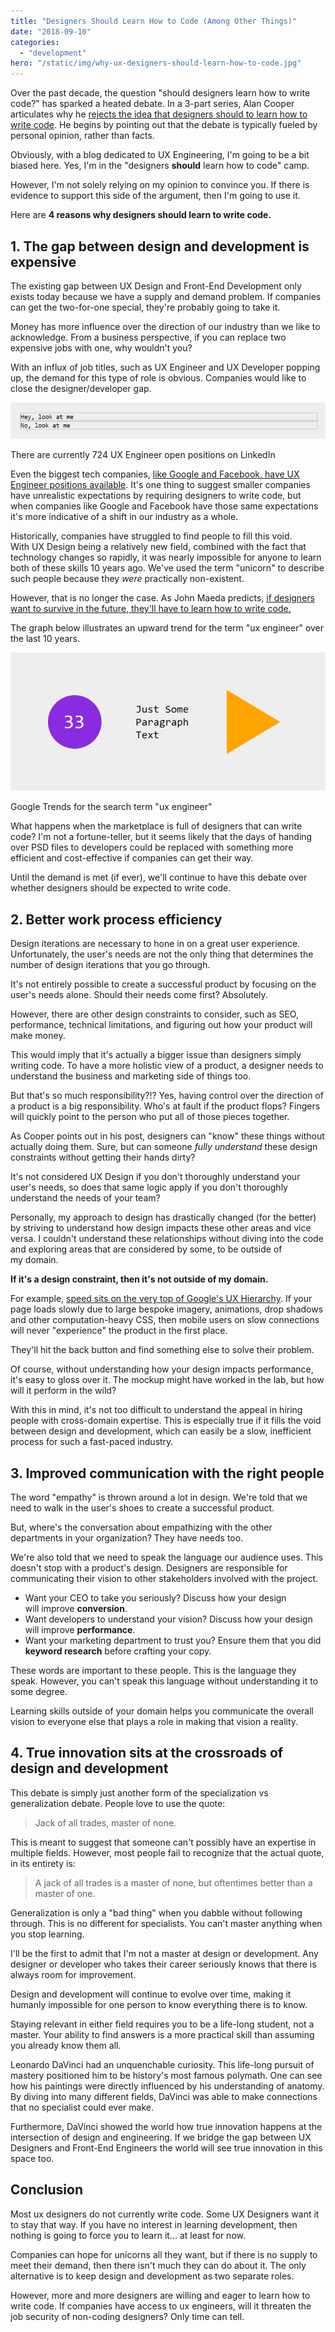 ```yaml
---
title: "Designers Should Learn How to Code (Among Other Things)"
date: "2018-09-10"
categories: 
  - "development"
hero: "/static/img/why-ux-designers-should-learn-how-to-code.jpg"
---
```


Over the past decade, the question "should designers learn how to write code?" has sparked a heated debate. In a 3-part series, Alan Cooper articulates why he [rejects the idea that designers should to learn how to write code](https://medium.com/@MrAlanCooper/should-designers-code-f7b745b8cd03). He begins by pointing out that the debate is typically fueled by personal opinion, rather than facts.

Obviously, with a blog dedicated to UX Engineering, I'm going to be a bit biased here. Yes, I'm in the "designers **should** learn how to code" camp.

However, I'm not solely relying on my opinion to convince you. If there is evidence to support this side of the argument, then I'm going to use it.

Here are **4 reasons why designers should learn to write code.**

## 1\. The gap between design and development is expensive

The existing gap between UX Design and Front-End Development only exists today because we have a supply and demand problem. If companies can get the two-for-one special, they're probably going to take it.

Money has more influence over the direction of our industry than we like to acknowledge. From a business perspective, if you can replace two expensive jobs with one, why wouldn't you?

With an influx of job titles, such as UX Engineer and UX Developer popping up, the demand for this type of role is obvious. Companies would like to close the designer/developer gap.

![There are 724 UX Engineer jobs on LinkedIn](images/image-2.png)

There are currently 724 UX Engineer open positions on LinkedIn

Even the biggest tech companies, [like Google and Facebook, have UX Engineer positions available](https://uxengineer.com/ux-engineer-jobs-big-5/). It's one thing to suggest smaller companies have unrealistic expectations by requiring designers to write code, but when companies like Google and Facebook have those same expectations it's more indicative of a shift in our industry as a whole.

Historically, companies have struggled to find people to fill this void. With UX Design being a relatively new field, combined with the fact that technology changes so rapidly, it was nearly impossible for anyone to learn both of these skills 10 years ago. We've used the term "unicorn" to describe such people because they _were_ practically non-existent.

However, that is no longer the case. As John Maeda predicts, [if designers want to survive in the future, they'll have to learn how to write code.](https://www.wired.com/2017/03/john-maeda-want-survive-design-better-learn-code/)

The graph below illustrates an upward trend for the term "ux engineer" over the last 10 years.

![Google Trends for the keyword "ux engineer"](images/image-1.png)

Google Trends for the search term "ux engineer"

What happens when the marketplace is full of designers that can write code? I'm not a fortune-teller, but it seems likely that the days of handing over PSD files to developers could be replaced with something more efficient and cost-effective if companies can get their way.

Until the demand is met (if ever), we'll continue to have this debate over whether designers should be expected to write code.

## 2\. Better work process efficiency

Design iterations are necessary to hone in on a great user experience. Unfortunately, the user's needs are not the only thing that determines the number of design iterations that you go through.

It's not entirely possible to create a successful product by focusing on the user's needs alone. Should their needs come first? Absolutely.

However, there are other design constraints to consider, such as SEO, performance, technical limitations, and figuring out how your product will make money.

This would imply that it's actually a bigger issue than designers simply writing code. To have a more holistic view of a product, a designer needs to understand the business and marketing side of things too.

But that's so much responsibility?!? Yes, having control over the direction of a product is a big responsibility. Who's at fault if the product flops? Fingers will quickly point to the person who put all of those pieces together.

As Cooper points out in his post, designers can "know" these things without actually doing them. Sure, but can someone _fully understand_ these design constraints without getting their hands dirty?

It's not considered UX Design if you don't thoroughly understand your user's needs, so does that same logic apply if you don't thoroughly understand the needs of your team?

Personally, my approach to design has drastically changed (for the better) by striving to understand how design impacts these other areas and vice versa. I couldn't understand these relationships without diving into the code and exploring areas that are considered by some, to be outside of my domain.

**If it's a design constraint, then it's not outside of my domain.**

For example, [speed sits on the very top of Google's UX Hierarchy](https://developers.google.com/web/updates/2018/08/web-performance-made-easy). If your page loads slowly due to large bespoke imagery, animations, drop shadows and other computation-heavy CSS, then mobile users on slow connections will never "experience" the product in the first place.

They'll hit the back button and find something else to solve their problem.

Of course, without understanding how your design impacts performance, it's easy to gloss over it. The mockup might have worked in the lab, but how will it perform in the wild?

With this in mind, it's not too difficult to understand the appeal in hiring people with cross-domain expertise. This is especially true if it fills the void between design and development, which can easily be a slow, inefficient process for such a fast-paced industry.

## 3\. Improved communication with the right people

The word "empathy" is thrown around a lot in design. We're told that we need to walk in the user's shoes to create a successful product.

But, where's the conversation about empathizing with the other departments in your organization? They have needs too.

We're also told that we need to speak the language our audience uses. This doesn't stop with a product's design. Designers are responsible for communicating their vision to other stakeholders involved with the project.

- Want your CEO to take you seriously? Discuss how your design will improve **conversion**.
- Want developers to understand your vision? Discuss how your design will improve **performance**. 
- Want your marketing department to trust you? Ensure them that you did **keyword research** before crafting your copy. 

These words are important to these people. This is the language they speak. However, you can't speak this language without understanding it to some degree.

Learning skills outside of your domain helps you communicate the overall vision to everyone else that plays a role in making that vision a reality.

## 4\. True innovation sits at the crossroads of design and development

This debate is simply just another form of the specialization vs generalization debate. People love to use the quote:

> Jack of all trades, master of none.

This is meant to suggest that someone can't possibly have an expertise in multiple fields. However, most people fail to recognize that the actual quote, in its entirety is:

> A jack of all trades is a master of none, but oftentimes better than a master of one.

Generalization is only a "bad thing" when you dabble without following through. This is no different for specialists. You can't master anything when you stop learning.

I'll be the first to admit that I'm not a master at design or development. Any designer or developer who takes their career seriously knows that there is always room for improvement.

Design and development will continue to evolve over time, making it humanly impossible for one person to know everything there is to know.

Staying relevant in either field requires you to be a life-long student, not a master. Your ability to find answers is a more practical skill than assuming you already know them all.

Leonardo DaVinci had an unquenchable curiosity. This life-long pursuit of mastery positioned him to be history's most famous polymath. One can see how his paintings were directly influenced by his understanding of anatomy. By diving into many different fields, DaVinci was able to make connections that no specialist could ever make.

Furthermore, DaVinci showed the world how true innovation happens at the intersection of design and engineering. If we bridge the gap between UX Designers and Front-End Engineers the world will see true innovation in this space too.

## Conclusion

Most ux designers do not currently write code. Some UX Designers want it to stay that way. If you have no interest in learning development, then nothing is going to force you to learn it... at least for now.

Companies can hope for unicorns all they want, but if there is no supply to meet their demand, then there isn't much they can do about it. The only alternative is to keep design and development as two separate roles.

However, more and more designers are willing and eager to learn how to write code. If companies have access to ux engineers, will it threaten the job security of non-coding designers? Only time can tell.
